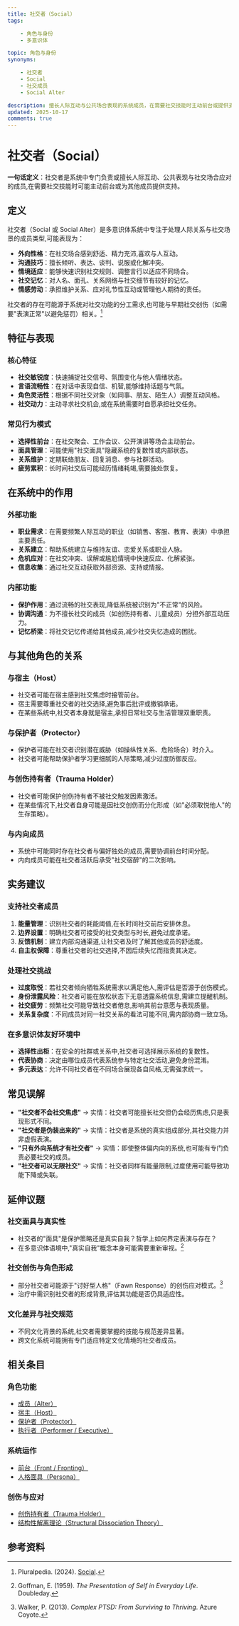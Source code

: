 ```yaml
---
title: 社交者（Social）
tags:

    - 角色与身份
    - 多意识体

topic: 角色与身份
synonyms:

    - 社交者
    - Social
    - 社交成员
    - Social Alter

description: 擅长人际互动与公共场合表现的系统成员，在需要社交技能时主动前台或提供支持
updated: 2025-10-17
comments: true
---
```


# 社交者（Social）

**一句话定义**：社交者是系统中专门负责或擅长人际互动、公共表现与社交场合应对的成员,在需要社交技能时可能主动前台或为其他成员提供支持。

## 定义

社交者（Social 或 Social Alter）是多意识体系统中专注于处理人际关系与社交场景的成员类型,可能表现为：

- **外向性格**：在社交场合感到舒适、精力充沛,喜欢与人互动。
- **沟通技巧**：擅长倾听、表达、谈判、说服或化解冲突。
- **情境适应**：能够快速识别社交规则、调整言行以适应不同场合。
- **社交记忆**：对人名、面孔、关系网络与社交细节有较好的记忆。
- **情感劳动**：承担维护关系、应对礼节性互动或管理他人期待的责任。

社交者的存在可能源于系统对社交功能的分工需求,也可能与早期社交创伤（如需要"表演正常"以避免惩罚）相关。[^pluralpedia-social]

## 特征与表现

### 核心特征

- **社交敏锐度**：快速捕捉社交信号、氛围变化与他人情绪状态。
- **言语流畅性**：在对话中表现自信、机智,能够维持话题与气氛。
- **角色灵活性**：根据不同社交对象（如同事、朋友、陌生人）调整互动风格。
- **社交动力**：主动寻求社交机会,或在系统需要时自愿承担社交任务。

### 常见行为模式

- **选择性前台**：在社交聚会、工作会议、公开演讲等场合主动前台。
- **面具管理**：可能使用"社交面具"隐藏系统的复数性或内部状态。
- **关系维护**：定期联络朋友、回复消息、参与社群活动。
- **疲劳累积**：长时间社交后可能经历情绪耗竭,需要独处恢复。

## 在系统中的作用

### 外部功能

- **职业需求**：在需要频繁人际互动的职业（如销售、客服、教育、表演）中承担主要责任。
- **关系建立**：帮助系统建立与维持友谊、恋爱关系或职业人脉。
- **危机应对**：在社交冲突、误解或尴尬情境中快速反应、化解紧张。
- **信息收集**：通过社交互动获取外部资源、支持或情报。

### 内部功能

- **保护作用**：通过流畅的社交表现,降低系统被识别为"不正常"的风险。
- **协调沟通**：为不擅长社交的成员（如创伤持有者、儿童成员）分担外部互动压力。
- **记忆桥梁**：将社交记忆传递给其他成员,减少社交失忆造成的困扰。

## 与其他角色的关系

### 与宿主（Host）

- 社交者可能在宿主感到社交焦虑时接管前台。
- 宿主需要尊重社交者的社交选择,避免事后批评或撤销承诺。
- 在某些系统中,社交者本身就是宿主,承担日常社交与生活管理双重职责。

### 与保护者（Protector）

- 保护者可能在社交者识别潜在威胁（如操纵性关系、危险场合）时介入。
- 社交者可能帮助保护者学习更细腻的人际策略,减少过度防御反应。

### 与创伤持有者（Trauma Holder）

- 社交者可能保护创伤持有者不被社交触发因素激活。
- 在某些情况下,社交者自身可能是因社交创伤而分化形成（如"必须取悦他人"的生存策略）。

### 与内向成员

- 系统中可能同时存在社交者与偏好独处的成员,需要协调前台时间分配。
- 内向成员可能在社交者活跃后承受"社交宿醉"的二次影响。

## 实务建议

### 支持社交者成员

1. **能量管理**：识别社交者的耗能阈值,在长时间社交前后安排休息。
2. **边界设置**：明确社交者可接受的社交类型与时长,避免过度承诺。
3. **反馈机制**：建立内部沟通渠道,让社交者及时了解其他成员的舒适度。
4. **自主权保障**：尊重社交者的社交选择,不因后续失忆而指责其决定。

### 处理社交挑战

- **过度取悦**：若社交者倾向牺牲系统需求以满足他人,需评估是否源于创伤模式。
- **身份泄露风险**：社交者可能在放松状态下无意透露系统信息,需建立提醒机制。
- **社交疲劳**：频繁社交可能导致社交者倦怠,影响其前台意愿与表现质量。
- **关系复杂度**：不同成员对同一社交关系的看法可能不同,需内部协商一致立场。

### 在多意识体友好环境中

- **选择性出柜**：在安全的社群或关系中,社交者可选择展示系统的复数性。
- **代表协商**：决定由哪位成员代表系统参与特定社交活动,避免身份混淆。
- **多元表达**：允许不同社交者在不同场合展现各自风格,无需强求统一。

## 常见误解

- **"社交者不会社交焦虑"** → 实情：社交者可能擅长社交但仍会经历焦虑,只是表现形式不同。
- **"社交者是伪装出来的"** → 实情：社交者是系统的真实组成部分,其社交能力并非虚假表演。
- **"只有外向系统才有社交者"** → 实情：即使整体偏内向的系统,也可能有专门负责必要社交的成员。
- **"社交者可以无限社交"** → 实情：社交者同样有能量限制,过度使用可能导致功能下降或失联。

## 延伸议题

### 社交面具与真实性

- 社交者的"面具"是保护策略还是真实自我？哲学上如何界定表演与存在？
- 在多意识体语境中,"真实自我"概念本身可能需要重新审视。[^goffman1959]

### 社交创伤与角色形成

- 部分社交者可能源于"讨好型人格"（Fawn Response）的创伤应对模式。[^walker2013]
- 治疗中需识别社交者的形成背景,评估其功能是否仍具适应性。

### 文化差异与社交规范

- 不同文化背景的系统,社交者需要掌握的技能与规范差异显著。
- 跨文化系统可能拥有专门适应特定文化情境的社交者成员。

## 相关条目

### 角色功能

- [成员（Alter）](Alter.md)
- [宿主（Host）](Host.md)
- [保护者（Protector）](Protector.md)
- [执行者（Performer / Executive）](Performer-Executive.md)

### 系统运作

- [前台（Front / Fronting）](Front-Fronting.md)
- [人格面具（Persona）](Persona.md)

### 创伤与应对

- [创伤持有者（Trauma Holder）](Trauma-Holder.md)
- [结构性解离理论（Structural Dissociation Theory）](Structural-Dissociation-Theory.md)

## 参考资料

[^pluralpedia-social]: Pluralpedia. (2024). [Social](https://pluralpedia.org/w/Social).
[^goffman1959]: Goffman, E. (1959). *The Presentation of Self in Everyday Life*. Doubleday.
[^walker2013]: Walker, P. (2013). *Complex PTSD: From Surviving to Thriving*. Azure Coyote.
